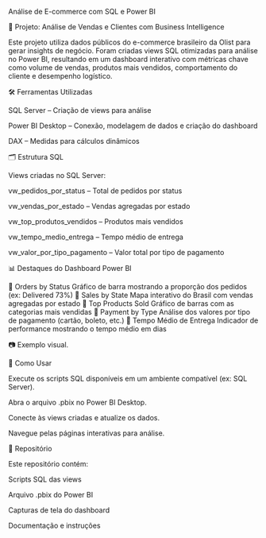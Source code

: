   Análise de E-commerce com SQL e Power BI

💼 Projeto: Análise de Vendas e Clientes com Business Intelligence

Este projeto utiliza dados públicos do e-commerce brasileiro da Olist para gerar insights de negócio. Foram criadas views SQL otimizadas para análise no Power BI, resultando em um dashboard interativo com métricas chave como volume de vendas, produtos mais vendidos, comportamento do cliente e desempenho logístico.

🛠️ Ferramentas Utilizadas

SQL Server – Criação de views para análise

Power BI Desktop – Conexão, modelagem de dados e criação do dashboard

DAX – Medidas para cálculos dinâmicos

🗂️ Estrutura SQL

Views criadas no SQL Server:

vw_pedidos_por_status – Total de pedidos por status

vw_vendas_por_estado – Vendas agregadas por estado

vw_top_produtos_vendidos – Produtos mais vendidos

vw_tempo_medio_entrega – Tempo médio de entrega

vw_valor_por_tipo_pagamento – Valor total por tipo de pagamento

📊 Destaques do Dashboard Power BI

🔹 Orders by Status
Gráfico de barra mostrando a proporção dos pedidos (ex: Delivered 73%)
🔹 Sales by State
Mapa interativo do Brasil com vendas agregadas por estado
🔹 Top Products Sold
Gráfico de barras com as categorias mais vendidas
🔹 Payment by Type
Análise dos valores por tipo de pagamento (cartão, boleto, etc.)
🔹 Tempo Médio de Entrega
Indicador de performance mostrando o tempo médio em dias

📷 Exemplo visual.

📂 Como Usar

Execute os scripts SQL disponíveis em um ambiente compatível (ex: SQL Server).

Abra o arquivo .pbix no Power BI Desktop.

Conecte às views criadas e atualize os dados.

Navegue pelas páginas interativas para análise.

📁 Repositório

Este repositório contém:

Scripts SQL das views

Arquivo .pbix do Power BI

Capturas de tela do dashboard

Documentação e instruções
